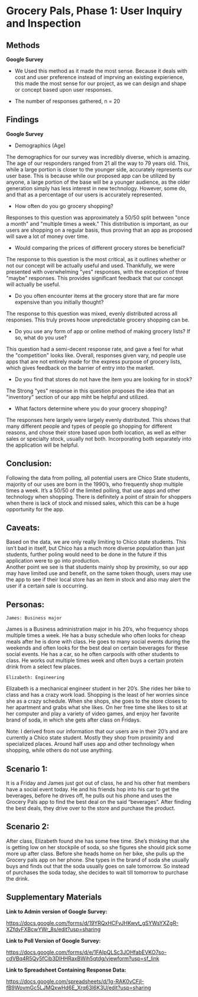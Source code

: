 # Grocery Pals, Phase 1: User Inquiry and Inspection

## Methods

**Google Survey**

* We Used this method as it made the most sense. Because it deals with cost and user preference instead of imprving an existing expierience, this made the most sense for our project, as we can design and shape or concept based upon user responses.

* The number of responses gathered, n = 20

## Findings

**Google Survey**

* Demographics (Age)

The demographics for our survey was incredibly diverse, which is amazing. The age of our responders ranged from 21 all the way to 79 years old. This, while a large portion is closer to the younger side, accurately represents our user base. This is because while our proposed app can be utilized by anyone, a large portion of the base will be a younger audience, as the older generation simply has less interest in new technology. However, some do, and that as a percentage of our users is accurately represented.

* How often do you go grocery shopping?

Responses to this question was approximately a 50/50 split between "once a month" and "multiple times a week." This distribution is important, as our users are shopping on a regular basis, thus proving that an app as proposed will save a lot of money over time. 

* Would comparing the prices of different grocery stores be beneficial?

The response to this question is the most critical, as it outlines whether or not our concept will be actually useful and used. Thankfully, we were presented with overwhelming "yes" responses, with the exception of three "maybe" responses. This provides significant feedback that our concept will actually be useful.

* Do you often encounter items at the grocery store that are far more expensive than you initially thought?

The response to this question was mixed, evenly distributed across all responses. This truly proves hoow unpredictable grocery shopping can be. 

* Do you use any form of app or online method of making grocery lists? If so, what do you use?

This question had a semi-decent response rate, and gave a feel for what the "competition" looks like. Overall, responses given vary, nd people use apps that are not entirely made for the express purpose of grocery lists, which gives feedback on the barrier of entry into the market.

* Do you find that stores do not have the item you are looking for in stock?

The Strong "yes" response in this question proposes the idea that an "inventory" section of our app miht be helpful and utilized. 

* What factors determine where you do your grocery shopping?

The responses here largely were largely evenly distributed. This shows that many different people and types of people go shopping for different reasons, and chose their store based upon both location, as well as either sales or specialty stock, usually not both. Incorporating both separately into the application will be helpful. 

## Conclusion:
Following the data from polling, all potential users are Chico State students, majority of our uses are born in the 1990’s, who frequently shop multiple times a week.  It’s a 50/50 of the limited polling, that use apps and other technology when shopping. There is definitely a point of strain for shoppers when there is lack of stock and missed sales, which this can be a huge opportunity for the app. 
## Caveats:
Based on the data, we are only really limiting to Chico state students. This isn’t bad in itself, but Chico has a much more diverse population than just students, further poling would need to be done in the future if this application were to go into production.  
Another point we see is that students mainly shop by proximity, so our app may have limited use and benefit, on the same token though, users may use the app to see if their local store has an item in stock and also may alert the user if a certain sale is occurring.  

## Personas:
	James: Business major
James is a Business administration major in his 20’s, who frequency shops multiple times a week. He has a busy schedule who often looks for cheap meals after he is done with class. He goes to many social events during the weekends and often looks for the best deal on certain beverages for these social events. He has a car, so he often carpools with other students to class. He works out multiple times week and often buys a certain protein drink from a select few places.


	Elizabeth: Engineering
Elizabeth is a mechanical engineer student in her 20’s. She rides her bike to class and has a crazy work load. Shopping is the least of her worries since she as a crazy schedule. When she shops, she goes to the store closes to her apartment and grabs what she likes. On her free time she likes to sit at her computer and play a variety of video games, and enjoy her favorite brand of soda, in which she gets after class on Fridays. 


Note: I derived from our information that our users are in their 20’s and are currently a Chico state student. Mostly they shop from proximity and specialized places. Around half uses app and other technology when shopping, while others do not use anything. 


## Scenario 1: 
It is a Friday and James just got out of class, he and his other frat members have a social event today. He and his friends hop into his car to get the beverages, before he drives off, he pulls out his phone and uses the Grocery Pals app to find the best deal on the said “beverages”. After finding the best deals, they drive over to the store and purchase the product.

## Scenario 2:
After class, Elizabeth found she has some free time. She’s thinking that she is getting low on her stockpile of soda, so she figures she should pick some more up after class. Before she heads home on her bike, she pulls up the Grocery pals app on her phone. She types in the brand of soda she usually buys and finds out that the soda usually goes on sale tomorrow. So instead of purchases the soda today, she decides to wait till tomorrow to purchase the drink. 


## Supplementary Materials

**Link to Admin version of Google Survey:**

https://docs.google.com/forms/d/19YRQxHCFvJHKwyt_gSYWsYXZgR-XZfdyFXBcwYWr_8s/edit?usp=sharing

**Link to Poll Version of Google Survey:**

https://docs.google.com/forms/d/e/1FAIpQLSc3JOHfabEVKO7so-cdVBq4R5Qy5fCib3DlHHRaxBWih5qtdg/viewform?usp=sf_link

**Link to Spreadsheet Containing Response Data:**

https://docs.google.com/spreadsheets/d/1g-RAK0vCFjI-fB9WovmGc5LJMQxwHd6E_Xrq63l6K3U/edit?usp=sharing 

